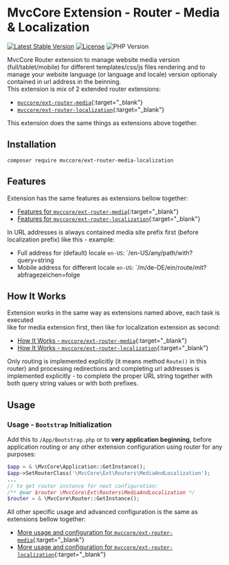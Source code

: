 # MvcCore Extension - Router - Media & Localization

[![Latest Stable Version](https://img.shields.io/badge/Stable-v4.3.1-brightgreen.svg?style=plastic)](https://github.com/mvccore/ext-router-media-localization/releases)
[![License](https://img.shields.io/badge/Licence-BSD-brightgreen.svg?style=plastic)](https://mvccore.github.io/docs/mvccore/4.0.0/LICENCE.md)
![PHP Version](https://img.shields.io/badge/PHP->=5.3-brightgreen.svg?style=plastic)

MvcCore Router extension to manage website media version (full/tablet/mobile) for different templates/css/js files rendering and to manage your website language (or language and locale) version optionaly contained in url address in the beinning.  
This extension is mix of 2 extended router extensions:
- [`mvccore/ext-router-media`](https://github.com/mvccore/ext-router-media){:target="_blank"}  
- [`mvccore/ext-router-localization`](https://github.com/mvccore/ext-router-localization){:target="_blank"}  

This extension does the same things as extensions above together.

## Installation
```shell
composer require mvccore/ext-router-media-localization
```

## Features
Extension has the same features as extensions bellow together:
- [Features for `mvccore/ext-router-media`](https://github.com/mvccore/ext-router-media#user-content-2-features){:target="_blank"}  
- [Features for `mvccore/ext-router-localization`](https://github.com/mvccore/ext-router-localization#user-content-2-features){:target="_blank"}  

In URL addresses is always contained media site prefix first (before localization prefix) like this - example:
- Full address for (default) locale `en-US`: `/en-US/any/path/with?query=string
- Mobile address for different locale `en-US`: `/m/de-DE/ein/route/mit?abfragezeichen=folge

## How It Works
Extension works in the same way as extensions named above, each task is executed  
like for media extension first, then like for localization extension as second:
- [How It Works - `mvccore/ext-router-media`](https://github.com/mvccore/ext-router-media#user-content-3-how-it-works){:target="_blank"}  
- [How It Works - `mvccore/ext-router-localization`](https://github.com/mvccore/ext-router-localization#user-content-3-how-it-works){:target="_blank"}  

Only routing is implemented explicitly (it means method `Route()` in this router) and processing redirections and completing url addresses is implemented explicitly - to complete the proper URL string together with both query string values or with both prefixes.

## Usage

### Usage - `Bootstrap` Initialization

Add this to `/App/Bootstrap.php` or to **very application beginning**, 
before application routing or any other extension configuration
using router for any purposes:

```php
$app = & \MvcCore\Application::GetInstance();
$app->SetRouterClass('\MvcCore\Ext\Routers\MediaAndLocalization');
...
// to get router instance for next configuration:
/** @var $router \MvcCore\Ext\Routers\MediaAndLocalization */
$router = & \MvcCore\Router::GetInstance();
```

All other specific usage and advanced configuration is the same as extensions bellow together:
- [More usage and configuration for `mvccore/ext-router-media`](https://github.com/mvccore/ext-router-media#user-content-42-usage---media-url-prefixes-and-allowed-media-versions){:target="_blank"}  
- [More usage and configuration for `mvccore/ext-router-localization`](https://github.com/mvccore/ext-router-localization#user-content-42-usage---default-localization){:target="_blank"}  
